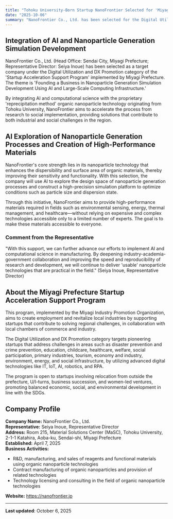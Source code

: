 ```yaml
---
title: "Tohoku University-Born Startup NanoFrontier Selected for 'Miyagi Prefecture Startup Acceleration Support Program' under Digital Utilization and DX Promotion Category"
date: "2025-10-06"
summary: "NanoFrontier Co., Ltd. has been selected for the Digital Utilization and DX Promotion category of the 'Startup Acceleration Support Program' implemented by Miyagi Prefecture, with the theme 'Founding a Business in Nanoparticle Generation Simulation Development Using AI and Large-Scale Computing Infrastructure.'"
---
```


## Integration of AI and Nanoparticle Generation Simulation Development

NanoFrontier Co., Ltd. (Head Office: Sendai City, Miyagi Prefecture; Representative Director: Seiya Inoue) has been selected as a target company under the Digital Utilization and DX Promotion category of the 'Startup Acceleration Support Program' implemented by Miyagi Prefecture. The theme is 'Founding a Business in Nanoparticle Generation Simulation Development Using AI and Large-Scale Computing Infrastructure.'

By integrating AI and computational science with the proprietary 'reprecipitation method' organic nanoparticle technology originating from Tohoku University, NanoFrontier aims to accelerate the process from research to social implementation, providing solutions that contribute to both industrial and social challenges in the region.

## AI Exploration of Nanoparticle Generation Processes and Creation of High-Performance Materials

NanoFrontier's core strength lies in its nanoparticle technology that enhances the dispersibility and surface area of organic materials, thereby improving their sensitivity and functionality. With this selection, the company will use AI to explore the design space of nanoparticle generation processes and construct a high-precision simulation platform to optimize conditions such as particle size and dispersion state.

Through this initiative, NanoFrontier aims to provide high-performance materials required in fields such as environmental sensing, energy, thermal management, and healthcare—without relying on expensive and complex technologies accessible only to a limited number of experts. The goal is to make these materials accessible to everyone.

### Comment from the Representative

"With this support, we can further advance our efforts to implement AI and computational science in manufacturing. By deepening industry-academia-government collaboration and improving the speed and reproducibility of research and development, we will continue to deliver 'usable' nanoparticle technologies that are practical in the field." (Seiya Inoue, Representative Director)

## About the Miyagi Prefecture Startup Acceleration Support Program

This program, implemented by the Miyagi Industry Promotion Organization, aims to create employment and revitalize local industries by supporting startups that contribute to solving regional challenges, in collaboration with local chambers of commerce and industry.

The Digital Utilization and DX Promotion category targets pioneering startups that address challenges in areas such as disaster prevention and crime prevention, education, childcare, healthcare, welfare, social participation, primary industries, tourism, economy and industry, environment, energy, and social infrastructure, by utilizing advanced digital technologies like IT, IoT, AI, robotics, and RPA.

The program is open to startups involving relocation from outside the prefecture, U/I-turns, business succession, and women-led ventures, promoting balanced economic, social, and environmental development in line with the SDGs.

## Company Profile

**Company Name:** NanoFrontier Co., Ltd.  
**Representative:** Seiya Inoue, Representative Director  
**Address:** Room 215, Material Solutions Center (MaSC), Tohoku University, 2-1-1 Katahira, Aoba-ku, Sendai-shi, Miyagi Prefecture  
**Established:** April 7, 2025  
**Business Activities:**

- R&D, manufacturing, and sales of reagents and functional materials using organic nanoparticle technologies
- Contract manufacturing of organic nanoparticles and provision of related technologies
- Technology licensing and consulting in the field of organic nanoparticle technologies

**Website:** https://nanofrontier.jp

---

**Last updated**: October 6, 2025